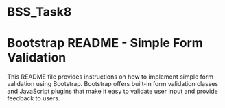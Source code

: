 # BSS_Task8
# Bootstrap README - Simple Form Validation

This README file provides instructions on how to implement simple form validation using Bootstrap. Bootstrap offers built-in form validation classes and JavaScript plugins that make it easy to validate user input and provide feedback to users.
